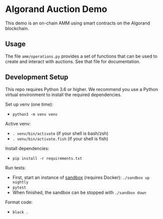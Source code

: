 # Algorand Auction Demo

This demo is an on-chain AMM using smart contracts on the Algorand blockchain.

## Usage

The file `amm/operations.py` provides a set of functions that can be used to create and interact
with auctions. See that file for documentation.

## Development Setup

This repo requires Python 3.6 or higher. We recommend you use a Python virtual environment to install
the required dependencies.

Set up venv (one time):
 * `python3 -m venv venv`

Active venv:
 * `. venv/bin/activate` (if your shell is bash/zsh)
 * `. venv/bin/activate.fish` (if your shell is fish)

Install dependencies:
* `pip install -r requirements.txt`

Run tests:
* First, start an instance of [sandbox](https://github.com/algorand/sandbox) (requires Docker): `./sandbox up nightly`
* `pytest`
* When finished, the sandbox can be stopped with `./sandbox down`

Format code:
* `black .`
